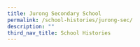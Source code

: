 ```yaml
---
title: Jurong Secondary School
permalink: /school-histories/jurong-sec/
description: ""
third_nav_title: School Histories
---
```

